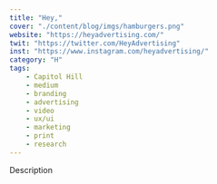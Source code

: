 ```yaml
---
title: "Hey,"
cover: "./content/blog/imgs/hamburgers.png"
website: "https://heyadvertising.com/"
twit: "https://twitter.com/HeyAdvertising"
inst: "https://www.instagram.com/heyadvertising/"
category: "H"
tags:
    - Capitol Hill
    - medium
    - branding
    - advertising
    - video
    - ux/ui
    - marketing
    - print
    - research
---
```


Description
